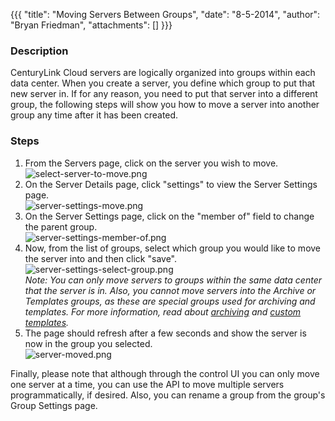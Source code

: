 {{{
  "title": "Moving Servers Between Groups",
  "date": "8-5-2014",
  "author": "Bryan Friedman",
  "attachments": []
}}}

<h3>Description</h3>
<p>CenturyLink Cloud servers are logically organized into groups within each data center. When you create a server, you define which group to put that new server in. If for any reason, you need to put that server into a different group, the following steps
  will show you how to&nbsp;move a server into another group any time after it has been created.</p>
<h3>Steps</h3>
<ol>
  <li>From the Servers page, click on the server you wish to move.
    <br /><img src="https://t3n.zendesk.com/attachments/token/fldpjbB0p6uTmh1Zy6lgYSQ2R/?name=select-server-to-move.png" alt="select-server-to-move.png" />
    <br />
  </li>
  <li>On the Server Details page, click "settings" to view the Server Settings page.
    <br /><img src="https://t3n.zendesk.com/attachments/token/ryNRf6lFyFAj1TTPqeSoZwQAU/?name=server-settings-move.png" alt="server-settings-move.png" />
    <br />
  </li>
  <li>On the Server Settings page, click on the "member of" field to change the parent group.
    <br /><img src="https://t3n.zendesk.com/attachments/token/cdQ7rpYTdisGPHcHH3GbDYHdY/?name=server-settings-member-of.png" alt="server-settings-member-of.png" />
    <br />
  </li>
  <li>Now, from the list of groups, select which group you would like to move the server into and then click "save".
    <br /><img src="https://t3n.zendesk.com/attachments/token/pUOv7hYG71JobeRn24Zt2CRlR/?name=server-settings-select-group.png" alt="server-settings-select-group.png" />
    <br /><em>Note: You can only move servers to groups within the same data center that the server is in. Also, you cannot move servers into the Archive or Templates groups, as these are special groups used for archiving and templates. For more information, read about <a href="https://t3n.zendesk.com/entries/23112825-Understanding-VM-Deployment-Options-and-Power-States#archive" target="_blank">archiving</a>&nbsp;and <a href="https://t3n.zendesk.com/entries/22353625-How-To-Create-Customer-Specific-OS-Templates" target="_blank">custom templates</a>.</em>
  </li>
  <li>The page should refresh after a few seconds and show the server is now in the group you selected.
    <br /><img src="https://t3n.zendesk.com/attachments/token/1tanzf8XDCeqk7rLrNT5hhZzI/?name=server-moved.png" alt="server-moved.png" />
    <br />
  </li>
</ol>
<p>Finally, please note that although through the control UI you can only move one server at a time, you can use the API to move multiple servers programmatically, if desired. Also,&nbsp;you can rename a group from the group's Group Settings page.</p>